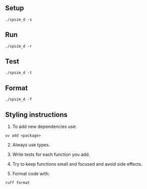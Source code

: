 ## Setup

```
./spsim_d -s
```

## Run

```
./spsim_d -r
```

## Test

```
./spsim_d -t
```

## Format

```
./spsim_d -f
```

## Styling instructions

1. To add new dependencies use:

```
uv add <package>
```

2. Always use types.

3. Write tests for each function you add.

4. Try to keep functions small and focused and avoid side effects.

5. Format code with:

```
ruff format
```
